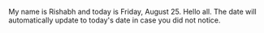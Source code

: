 My name is Rishabh and today is Friday, August 25. Hello all. The date will automatically update to today's date in case you did not notice.
